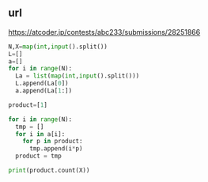 ## url
https://atcoder.jp/contests/abc233/submissions/28251866


``` python
N,X=map(int,input().split())
L=[]
a=[]
for i in range(N):
  La = list(map(int,input().split()))
  L.append(La[0])
  a.append(La[1:])

product=[1]

for i in range(N):
  tmp = []
  for i in a[i]:
    for p in product:
      tmp.append(i*p)
  product = tmp

print(product.count(X))
```
